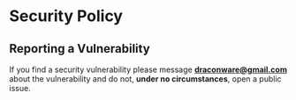 # Security Policy

## Reporting a Vulnerability

If you find a security vulnerability please message **draconware@gmail.com** about the vulnerability and do not, **under no circumstances**, open a public issue. 
